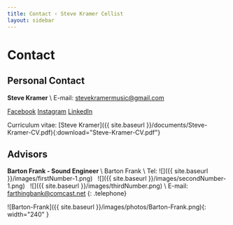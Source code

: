 ```yaml
---
title: Contact ‹ Steve Kramer Cellist
layout: sidebar
---
```

# Contact
## Personal Contact

**Steve Kramer** \\
E-mail: [stevekramermusic@gmail.com](mailto:stevekramermusic@gmail.com) 

[Facebook](https://www.facebook.com/steve.kramer.792303)
[Instagram](https://www.instagram.com/stevekramercellist/)
[LinkedIn](linkedin.com)


Curriculum vitae: [Steve Kramer]({{ site.baseurl }}/documents/Steve-Kramer-CV.pdf){:download="Steve-Kramer-CV.pdf"}
## Advisors

**Barton Frank - Sound Engineer** \\
Barton Frank \\
Tel: 
![]({{ site.baseurl }}/images/firstNumber-1.png)&nbsp;&nbsp;
![]({{ site.baseurl }}/images/secondNumber-1.png)&nbsp;&nbsp;
![]({{ site.baseurl }}/images/thirdNumber.png) \\
E-mail: [farthingbank@comcast.net](mailto:farthingbank@comcast.net)
{: .telephone}

![Barton-Frank]({{ site.baseurl }}/images/photos/Barton-Frank.png){: width="240" }
